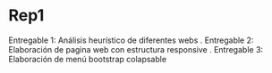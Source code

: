 # Rep1

Entregable 1: Análisis heurístico de diferentes webs
.
Entregable 2: Elaboración de pagina web con estructura responsive
.
Entregable 3: Elaboración de menú bootstrap colapsable

